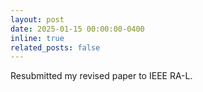 ```yaml
---
layout: post
date: 2025-01-15 00:00:00-0400
inline: true
related_posts: false
---
```


Resubmitted my revised paper to IEEE RA-L.
